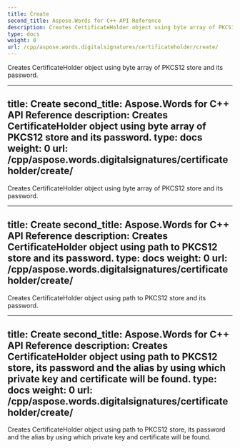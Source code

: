 ```yaml
---
title: Create
second_title: Aspose.Words for C++ API Reference
description: Creates CertificateHolder object using byte array of PKCS12 store and its password. 
type: docs
weight: 0
url: /cpp/aspose.words.digitalsignatures/certificateholder/create/
---
```


Creates CertificateHolder object using byte array of PKCS12 store and its password. 

---
title: Create
second_title: Aspose.Words for C++ API Reference
description: Creates CertificateHolder object using byte array of PKCS12 store and its password. 
type: docs
weight: 0
url: /cpp/aspose.words.digitalsignatures/certificateholder/create/
---

Creates CertificateHolder object using byte array of PKCS12 store and its password. 

---
title: Create
second_title: Aspose.Words for C++ API Reference
description: Creates CertificateHolder object using path to PKCS12 store and its password. 
type: docs
weight: 0
url: /cpp/aspose.words.digitalsignatures/certificateholder/create/
---

Creates CertificateHolder object using path to PKCS12 store and its password. 

---
title: Create
second_title: Aspose.Words for C++ API Reference
description: Creates CertificateHolder object using path to PKCS12 store, its password and the alias by using which private key and certificate will be found. 
type: docs
weight: 0
url: /cpp/aspose.words.digitalsignatures/certificateholder/create/
---

Creates CertificateHolder object using path to PKCS12 store, its password and the alias by using which private key and certificate will be found. 

